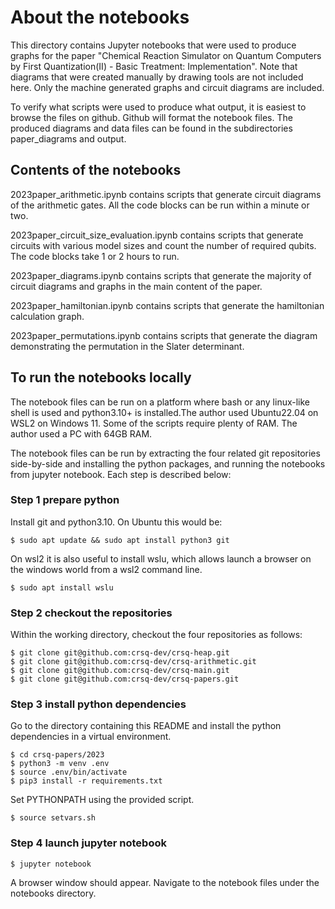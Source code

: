 # About the notebooks

This directory contains Jupyter notebooks that were used to produce graphs for
the paper "Chemical Reaction Simulator on Quantum Computers by First
Quantization(II) - Basic Treatment: Implementation".  Note that diagrams that
were created manually by drawing tools are not included here.  Only the machine
generated graphs and circuit diagrams are included.

To verify what scripts were used to produce what output, it is easiest to browse
the files on github.  Github will format the notebook files. The produced
diagrams and data files can be found in the subdirectories paper_diagrams and
output.

## Contents of the notebooks

2023paper_arithmetic.ipynb contains scripts that generate circuit diagrams of the
arithmetic gates.  All the code blocks can be run within a minute or two.

2023paper_circuit_size_evaluation.ipynb contains scripts that generate circuits with
various model sizes and count the number of required qubits.  The code blocks take
1 or 2 hours to run.

2023paper_diagrams.ipynb contains scripts that generate the majority of circuit
diagrams and graphs in the main content of the paper.

2023paper_hamiltonian.ipynb contains scripts that generate the hamiltonian
calculation graph.

2023paper_permutations.ipynb contains scripts that generate the diagram
demonstrating the permutation in the Slater determinant.

## To run the notebooks locally

The notebook files can be run on a platform where bash or any linux-like shell
is used and python3.10+ is installed.The author used Ubuntu22.04 on WSL2 on
Windows 11.  Some of the scripts require plenty of RAM. The author used a PC
with 64GB RAM.  

The notebook files can be run by extracting the four related git repositories
side-by-side and installing the python packages, and running the notebooks from
jupyter notebook.  Each step is described below:

### Step 1 prepare python
Install git and python3.10. On Ubuntu this would be:

```
$ sudo apt update && sudo apt install python3 git
```

On wsl2 it is also useful to install wslu, which allows launch a browser on the
windows world from a wsl2 command line.

```
$ sudo apt install wslu
```

### Step 2 checkout the repositories

Within the working directory, checkout the four repositories as follows:

```
$ git clone git@github.com:crsq-dev/crsq-heap.git
$ git clone git@github.com:crsq-dev/crsq-arithmetic.git
$ git clone git@github.com:crsq-dev/crsq-main.git
$ git clone git@github.com:crsq-dev/crsq-papers.git
```

### Step 3 install python dependencies

Go to the directory containing this README and install the python dependencies
in a virtual environment.

```
$ cd crsq-papers/2023
$ python3 -m venv .env
$ source .env/bin/activate
$ pip3 install -r requirements.txt
```

Set PYTHONPATH using the provided script.

```
$ source setvars.sh
```

### Step 4 launch jupyter notebook

```
$ jupyter notebook
```

A browser window should appear. Navigate to the notebook files under
the notebooks directory.

